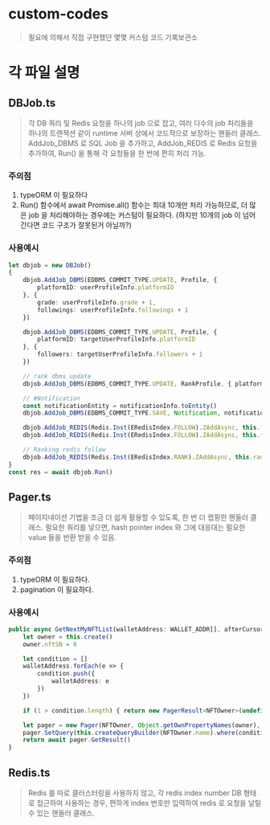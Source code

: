 # custom-codes
> 필요에 의해서 직접 구현했던 몇몇 커스텀 코드 기록보관소

# 각 파일 설명

## DBJob.ts
> 각 DB 쿼리 및 Redis 요청을 하나의 job 으로 잡고, 여러 다수의 job 처리들을 하나의 트랜젝션 같이 runtime 서버 상에서 코드적으로 보장하는 핸들러 클래스.
> AddJob_DBMS 로 SQL Job 을 추가하고, AddJob_REDIS 로 Redis 요청을 추가하여, Run() 을 통해 각 요청들을 한 번에 편히 처리 가능.
### 주의점
1. typeORM 이 필요하다
2. Run() 함수에서 await Promise.all() 함수는 최대 10개만 처리 가능하므로, 더 많은 job 을 처리해야하는 경우에는 커스텀이 필요하다. (하지만 10개의 job 이 넘어간다면 코드 구조가 잘못된거 아닐까?)
### 사용예시
```typescript
let dbjob = new DBJob()
{
    dbjob.AddJob_DBMS(EDBMS_COMMIT_TYPE.UPDATE, Profile, {
        platformID: userProfileInfo.platformID
    }, {
        grade: userProfileInfo.grade + 1,
        followings: userProfileInfo.followings + 1
    })

    dbjob.AddJob_DBMS(EDBMS_COMMIT_TYPE.UPDATE, Profile, {
        platformID: targetUserProfileInfo.platformID
    }, {
        followers: targetUserProfileInfo.followers + 1
    })

    // rank dbms update
    dbjob.AddJob_DBMS(EDBMS_COMMIT_TYPE.UPDATE, RankProfile, { platformID: targetUserProfileInfo.platformID }, { follow: targetUserProfileInfo.followers + 1 })

    // #Notification
    const notificationEntity = notificationInfo.toEntity()
    dbjob.AddJob_DBMS(EDBMS_COMMIT_TYPE.SAVE, Notification, notificationEntity)

    dbjob.AddJob_REDIS(Redis.Inst(ERedisIndex.FOLLOW).ZAddAsync, this.followingsRedis.GetRedisKey_Followings() + platformID, Number(currentUTCTime().format('YYYYMMDDHHMMSS')), targetPlatformID)
    dbjob.AddJob_REDIS(Redis.Inst(ERedisIndex.FOLLOW).ZAddAsync, this.followingsRedis.GetRedisKey_Followers() + targetPlatformID, Number(currentUTCTime().format('YYYYMMDDHHMMSS')), platformID)

    // Ranking redis follow
    dbjob.AddJob_REDIS(Redis.Inst(ERedisIndex.RANK).ZAddAsync, this.rankService.GetRedisKey_Follow(), "INCR", 1, targetUserProfileInfo.platformID)
}
const res = await dbjob.Run()
```

## Pager.ts
> 페이지네이션 기법을 조금 더 쉽게 활용할 수 있도록, 한 번 더 랩핑한 핸들러 클래스.
> 필요한 쿼리를 넣으면, hash pointer index 와 그에 대응대는 필요한 value 들을 반환 받을 수 있음.

### 주의점
1. typeORM 이 필요하다.
2. pagination 이 필요하다.

### 사용예시
```typescript
public async GetNextMyNFTList(walletAddress: WALLET_ADDR[], afterCursor: string) {
    let owner = this.create()
    owner.nftSN = 0

    let condition = []
    walletAddress.forEach(e => {
        condition.push({
            walletAddress: e
        })
    })

    if (1 > condition.length) { return new PagerResult<NFTOwner>(undefined, "", true) }

    let pager = new Pager(NFTOwner, Object.getOwnPropertyNames(owner), afterCursor, 50)
    pager.SetQuery(this.createQueryBuilder(NFTOwner.name).where(condition))
    return await pager.GetResult()
}
```

## Redis.ts
> Redis 를 따로 클러스터링을 사용하지 않고, 각 redis index number DB 형태로 접근하여 사용하는 경우, 편하게 index 번호만 입력하여 redis 로 요청을 날릴 수 있는 핸들러 클래스.

